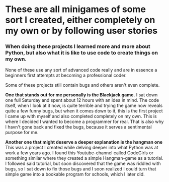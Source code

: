 # These are all minigames of some sort I created, either completely on my own or by following user stories

### When doing these projects I learned more and more about Python, but also what it is like to use code to create things on my own.

None of these use any sort of advanced code really and are in essence a beginners first attempts at becoming a professional coder.

Some of these projects still contain bugs and others aren't even complete.

**One that stands out for me personally is the Blackjack game.**
I sat down one full Saturday and spent about 12 hours with an idea in mind. The code itself, when I look at it now, is quite terrible and trying the game now reveals quite a few funny bugs, but when it comes down to it, this is the first project I came up with myself and also completed completely on my own. This is where I decided I wanted to become a programmer for real.
That is also why I havn't gone back and fixed the bugs, because it serves a sentimental purpose for me.

**Another one that might deserve a deeper explanation is the hangman one**
This was a project I created while delving deeper into what Python was at work a few years ago. I found this Youtube-channel called CodeGirls or something similar where they created a simple Hangman-game as a tutorial. I followed said tutorial, but soon discovered that the game was riddled with bugs, so I sat down to fix those bugs and I soon realized I could turn that simple game into a bookable program for schools, which I later did.
